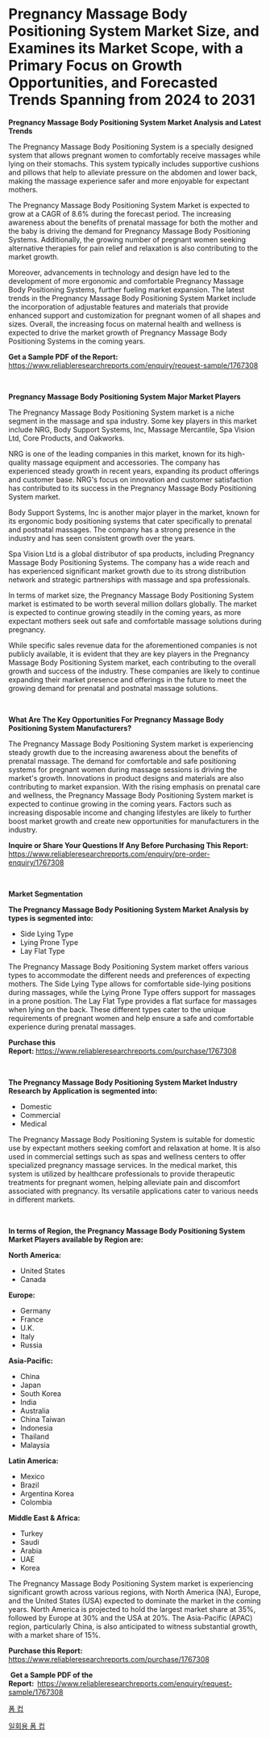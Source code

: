 <p><h1>Pregnancy Massage Body Positioning System Market Size, and Examines its Market Scope, with a Primary Focus on Growth Opportunities, and Forecasted Trends Spanning from 2024 to 2031</h1></p><p><strong>Pregnancy Massage Body Positioning System Market Analysis and Latest Trends</strong></p>
<p><p>The Pregnancy Massage Body Positioning System is a specially designed system that allows pregnant women to comfortably receive massages while lying on their stomachs. This system typically includes supportive cushions and pillows that help to alleviate pressure on the abdomen and lower back, making the massage experience safer and more enjoyable for expectant mothers.</p><p>The Pregnancy Massage Body Positioning System Market is expected to grow at a CAGR of 8.6% during the forecast period. The increasing awareness about the benefits of prenatal massage for both the mother and the baby is driving the demand for Pregnancy Massage Body Positioning Systems. Additionally, the growing number of pregnant women seeking alternative therapies for pain relief and relaxation is also contributing to the market growth.</p><p>Moreover, advancements in technology and design have led to the development of more ergonomic and comfortable Pregnancy Massage Body Positioning Systems, further fueling market expansion. The latest trends in the Pregnancy Massage Body Positioning System Market include the incorporation of adjustable features and materials that provide enhanced support and customization for pregnant women of all shapes and sizes. Overall, the increasing focus on maternal health and wellness is expected to drive the market growth of Pregnancy Massage Body Positioning Systems in the coming years.</p></p>
<p><strong>Get a Sample PDF of the Report:&nbsp;</strong> <a href="https://www.reliableresearchreports.com/enquiry/request-sample/1767308">https://www.reliableresearchreports.com/enquiry/request-sample/1767308</a></p>
<p>&nbsp;</p>
<p><strong>Pregnancy Massage Body Positioning System Major Market Players</strong></p>
<p><p>The Pregnancy Massage Body Positioning System market is a niche segment in the massage and spa industry. Some key players in this market include NRG, Body Support Systems, Inc, Massage Mercantile, Spa Vision Ltd, Core Products, and Oakworks.</p><p>NRG is one of the leading companies in this market, known for its high-quality massage equipment and accessories. The company has experienced steady growth in recent years, expanding its product offerings and customer base. NRG's focus on innovation and customer satisfaction has contributed to its success in the Pregnancy Massage Body Positioning System market. </p><p>Body Support Systems, Inc is another major player in the market, known for its ergonomic body positioning systems that cater specifically to prenatal and postnatal massages. The company has a strong presence in the industry and has seen consistent growth over the years. </p><p>Spa Vision Ltd is a global distributor of spa products, including Pregnancy Massage Body Positioning Systems. The company has a wide reach and has experienced significant market growth due to its strong distribution network and strategic partnerships with massage and spa professionals.</p><p>In terms of market size, the Pregnancy Massage Body Positioning System market is estimated to be worth several million dollars globally. The market is expected to continue growing steadily in the coming years, as more expectant mothers seek out safe and comfortable massage solutions during pregnancy.</p><p>While specific sales revenue data for the aforementioned companies is not publicly available, it is evident that they are key players in the Pregnancy Massage Body Positioning System market, each contributing to the overall growth and success of the industry. These companies are likely to continue expanding their market presence and offerings in the future to meet the growing demand for prenatal and postnatal massage solutions.</p></p>
<p>&nbsp;</p>
<p><strong>What Are The Key Opportunities For Pregnancy Massage Body Positioning System Manufacturers?</strong></p>
<p><p>The Pregnancy Massage Body Positioning System market is experiencing steady growth due to the increasing awareness about the benefits of prenatal massage. The demand for comfortable and safe positioning systems for pregnant women during massage sessions is driving the market's growth. Innovations in product designs and materials are also contributing to market expansion. With the rising emphasis on prenatal care and wellness, the Pregnancy Massage Body Positioning System market is expected to continue growing in the coming years. Factors such as increasing disposable income and changing lifestyles are likely to further boost market growth and create new opportunities for manufacturers in the industry.</p></p>
<p><strong>Inquire or Share Your Questions If Any Before Purchasing This Report:</strong> <a href="https://www.reliableresearchreports.com/enquiry/pre-order-enquiry/1767308">https://www.reliableresearchreports.com/enquiry/pre-order-enquiry/1767308</a></p>
<p>&nbsp;</p>
<p><strong>Market Segmentation</strong></p>
<p><strong>The Pregnancy Massage Body Positioning System Market Analysis by types is segmented into:</strong></p>
<p><ul><li>Side Lying Type</li><li>Lying Prone Type</li><li>Lay Flat Type</li></ul></p>
<p><p>The Pregnancy Massage Body Positioning System market offers various types to accommodate the different needs and preferences of expecting mothers. The Side Lying Type allows for comfortable side-lying positions during massages, while the Lying Prone Type offers support for massages in a prone position. The Lay Flat Type provides a flat surface for massages when lying on the back. These different types cater to the unique requirements of pregnant women and help ensure a safe and comfortable experience during prenatal massages.</p></p>
<p><strong>Purchase this Report:&nbsp;</strong><a href="https://www.reliableresearchreports.com/purchase/1767308">https://www.reliableresearchreports.com/purchase/1767308</a></p>
<p>&nbsp;</p>
<p><strong>The Pregnancy Massage Body Positioning System Market Industry Research by Application is segmented into:</strong></p>
<p><ul><li>Domestic</li><li>Commercial</li><li>Medical</li></ul></p>
<p><p>The Pregnancy Massage Body Positioning System is suitable for domestic use by expectant mothers seeking comfort and relaxation at home. It is also used in commercial settings such as spas and wellness centers to offer specialized pregnancy massage services. In the medical market, this system is utilized by healthcare professionals to provide therapeutic treatments for pregnant women, helping alleviate pain and discomfort associated with pregnancy. Its versatile applications cater to various needs in different markets.</p></p>
<p>&nbsp;</p>
<p><strong>In terms of Region, the Pregnancy Massage Body Positioning System Market Players available by Region are:</strong></p>
<p>
    <p> <strong> North America: </strong>
        <ul>
            <li>United States</li>
            <li>Canada</li>
        </ul>
        </p> 
    <p> <strong> Europe: </strong>
        <ul>
            <li>Germany</li>
            <li>France</li>
            <li>U.K.</li>
            <li>Italy</li>
            <li>Russia</li>
        </ul>
        </p> 
    <p> <strong> Asia-Pacific: </strong>
        <ul>
            <li>China</li>
            <li>Japan</li>
            <li>South Korea</li>
            <li>India</li>
            <li>Australia</li>
            <li>China Taiwan</li>
            <li>Indonesia</li>
            <li>Thailand</li>
            <li>Malaysia</li>
        </ul>
        </p> 
    <p> <strong> Latin America: </strong>
        <ul>
            <li>Mexico</li>
            <li>Brazil</li>
            <li>Argentina Korea</li>
            <li>Colombia</li>
        </ul>
        </p> 
    <p> <strong> Middle East & Africa: </strong>
        <ul>
            <li>Turkey</li>
            <li>Saudi</li>
            <li>Arabia</li>
            <li>UAE</li>
            <li>Korea</li>
        </ul>
    </p>
    </p>
<p><p>The Pregnancy Massage Body Positioning System market is experiencing significant growth across various regions, with North America (NA), Europe, and the United States (USA) expected to dominate the market in the coming years. North America is projected to hold the largest market share at 35%, followed by Europe at 30% and the USA at 20%. The Asia-Pacific (APAC) region, particularly China, is also anticipated to witness substantial growth, with a market share of 15%.</p></p>
<p><strong>Purchase this Report: </strong><a href="https://www.reliableresearchreports.com/purchase/1767308">https://www.reliableresearchreports.com/purchase/1767308</a></p>
<p>&nbsp;<strong>Get a Sample PDF of the Report:&nbsp;&nbsp;</strong><a href="https://www.reliableresearchreports.com/enquiry/request-sample/1767308">https://www.reliableresearchreports.com/enquiry/request-sample/1767308</a></p>
<p><strong></strong></p>
<p><p><a href="https://github.com/vs019sa3m8x/Market-Research-Report-List-1/blob/main/23375946144.md">폼 컵</a></p><p><a href="https://github.com/Madalyell456456/Market-Research-Report-List-1/blob/main/80136286145.md">일회용 폼 컵</a></p></p>
